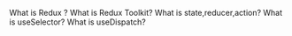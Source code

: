 What is Redux ?
What is Redux Toolkit?
What is state,reducer,action?
What is useSelector?
What is useDispatch?